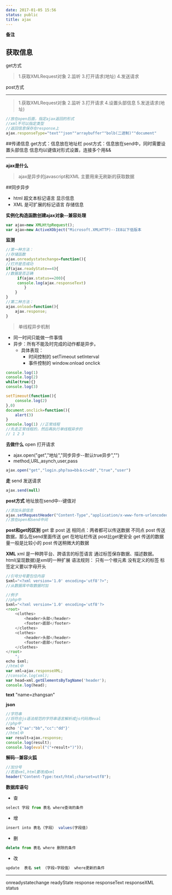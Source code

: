 ```yaml
---
date: 2017-01-05 15:56
status: public
title: ajax
---
```


**备注**
## 获取信息 
get方式
>1.获取XMLRequest对象
>2.监听
>3.打开请求(地址)
>4.发送请求

post方式
****
>1.获取XMLRequest对象
>2.监听
>3.打开请求
>4.设置头部信息
>5.发送请求(地址)

```javascript
//放在open后面，指定ajax返回的形式
//xml不可以指定类型
//返回信息保存在response上
ajax.responseType="text""json""arraybuffer""bolb(二进制)""document"
```
##传递信息
get方式：信息放在地址栏
post方式：信息放在send中，同时需要设置头部信息
信息均以键值对形式设置，连接多个用&&


****
**ajax是什么**
> ajax是异步的javascript和XML
主要用来无刷新的获取数据

##同步异步

* html 超文本标记语言 显示信息
* XML  是可扩展的标记语言 存储信息

**实例化构造函数创建ajax对象--兼容处理**
```javascript
var ajax=new XMLHttpRequest();
var ajax=new ActiveXObject("Microsoft.XMLHTTP)--IE8以下低版本
```

**监测**
```javascript
//第一种方法：
//存储函数
ajax.onreadystatechange=function(){
//打开是否成功
if(ajax.readyState==4){
//数据是否正确    
     if(ajax.status==200){
     console.log(ajax.responseText)
        }
    }
}
//第二种方法：
ajax.onload=function(){
    ajax.response;
}

```
>单线程异步机制
* 同一时间只能做一件事情
* 异步：所有不能及时完成的动作都是异步。
    * 具体表现：
        * 时间控制的 setTimeout setInterval
        * 事件控制的 window.onload onclick
```javascript
console.log(1)
console.log(2)
while(true){}
console.log(3)

setTimeout(function(){
    console.log(2)
},0)
document.onclick=function(){
    alert(3)
}
console.log(1) //正常线程
//先走正常线程的，然后再执行单线程异步的
// 1 2 3
```

**去做什么**
open 打开请求
* ajax.open("get","地址","同步异步--默认true异步","")
* method,URL,asynch,user,pass
```javascript
ajax.open("get","login.php?aa=bb＆cc=dd","true","user")
```
   
    
**走**
send 发送请求
```javascript
ajax.send(null)
```

**post方式**
地址放在send中--键值对
```javascript
//添加头部信息
ajax.setRequestHeader("Content-Type","application/x-www-form-urlencoded")
//放在open和send中间
```

**post和get的区别**
get 拿 post 送
相同点：两者都可以传送数据
不同点
post 传送数据，那么在send里面传送
get  在地址栏传送
post比get更安全
get 传送的数据量一般是比较小的
post 传送稍微大的数据

**XML**
xml
是一种跨平台、跨语言的标签语言
通过标签保存数据、描述数据。
html(呈现数据)是xml的一种扩展
语法规则：
只有一个根元素
没有定义的标签
标签定义要以字母开头

```javascript
//引号分号要包住内容
$xml="<?xml version='1.0' encoding='utf8'?>";
//从数据库中取数据时加

//例子
//php中
$xml="<?xml version='1.0' encoding='utf8'?>
<root>
	<clothes>
		<header>头部</header>
		<footer>底部</footer>
	</clothes>
	<clothes>
		<header>头部</header>
		<footer>底部</footer>
	</clothes>
</root>
	";
echo $xml;
//html中
var xml=ajax.responseXML;
//console.log(xml);
var head=xml.getElementsByTagName('header');
console.log(head);
```
**text**
"name=zhangsan"

**json**
```javascript
//字符串
//将符合js语法规范的字符串语言解析成js代码用eval
//php中
echo '{"aa":"bb","cc":"dd"}'  
//html中
var result=ajax.response;
console.log(result);
console.log(eval("("+result+")"));

```
**解码--兼容火狐**
```javascript
//加分号
//若是xml,html要改成xml
header("Content-Type:text/html;charset=utf8");
```

**数据库语句**
* 查 
```javascript
select 字段 from 表名 where查询的条件
```
* 增 
```javascript
insert into 表名（字段） values(字段值)
```
* 删
```javascript
delete from 表名 where 删除的条件
```
* 改
```javascript
update  表名 set （字段=字段值） where更新的条件
```

****
onreadystatechange
readyState
response
responseText
responseXML
status